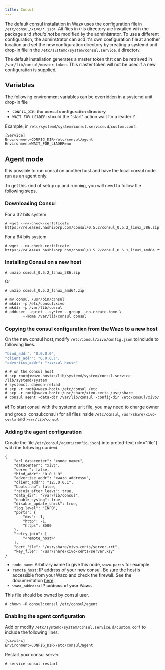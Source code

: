 ```yaml
---
title: Consul
---
```


The default [consul](https://consul.io) installation in Wazo uses the configuration file in
`/etc/consul/xivo/*.json`. All files in this directory are installed with the package and _should
not_ be modified by the administrator. To use a different configuration, the adminstrator can add
it's own configuration file at another location and set the new configuration directory by creating
a systemd unit drop-in file in the `/etc/systemd/system/consul.service.d` directory.

The default installation generates a master token that can be retrieved in
`/var/lib/consul/master_token`. This master token will not be used if a new configuration is
supplied.

## Variables

The following environment variables can be overridden in a systemd unit drop-in file:

- `CONFIG_DIR`: the consul configuration directory
- `WAIT_FOR_LEADER`: should the "start" action wait for a leader ?

Example, in `/etc/systemd/system/consul.service.d/custom.conf`:

    [Service]
    Environment=CONFIG_DIR=/etc/consul/agent
    Environment=WAIT_FOR_LEADER=no

## Agent mode

It is possible to run consul on another host and have the local consul node run as an agent only.

To get this kind of setup up and running, you will need to follow the following steps.

### Downloading Consul

For a 32 bits system

```shell
# wget --no-check-certificate https://releases.hashicorp.com/consul/0.5.2/consul_0.5.2_linux_386.zip
```

For a 64 bits system

```shell
# wget --no-check-certificate https://releases.hashicorp.com/consul/0.5.2/consul_0.5.2_linux_amd64.zip
```

### Installing Consul on a new host

```shell
# unzip consul_0.5.2_linux_386.zip
```

Or

```shell
# unzip consul_0.5.2_linux_amd64.zip
```

```shell
# mv consul /usr/bin/consul
# mkdir -p /etc/consul/xivo
# mkdir -p /var/lib/consul
# adduser --quiet --system --group --no-create-home \
        --home /var/lib/consul consul
```

### Copying the consul configuration from the Wazo to a new host

On the new consul host, modify `/etc/consul/xivo/config.json` to include to following lines.

```Javascript
"bind_addr": "0.0.0.0",
"client_addr": "0.0.0.0",
"advertise_addr": "<consul-host>"
```

```shell
# # on the consul host
# scp root@<wazo-host>:/lib/systemd/system/consul.service /lib/systemd/system
# systemctl daemon-reload
# scp -r root@<wazo-host>:/etc/consul /etc
# scp -r root@<wazo-host>:/usr/share/xivo-certs /usr/share
# consul agent -data-dir /var/lib/consul -config-dir /etc/consul/xivo/
```

#:exclamation: To start consul with the systemd unit file, you may need to change owner and group
(consul:consul) for all files inside `/etc/consul`, `/usr/share/xivo-certs` and `/var/lib/consul`

### Adding the agent configuration

Create the file `/etc/consul/agent/config.json`{.interpreted-text role="file"} with the following
content

```{.sourceCode .javascript}
{
    "acl_datacenter": "<node_name>",
    "datacenter": "xivo",
    "server": false,
    "bind_addr": "0.0.0.0",
    "advertise_addr": "<wazo_address>",
    "client_addr": "127.0.0.1",
    "bootstrap": false,
    "rejoin_after_leave": true,
    "data_dir": "/var/lib/consul",
    "enable_syslog": true,
    "disable_update_check": true,
    "log_level": "INFO",
    "ports": {
        "dns": -1,
        "http": -1,
        "https": 8500
    },
    "retry_join": [
        "<remote_host>"
    ],
    "cert_file": "/usr/share/xivo-certs/server.crt",
    "key_file": "/usr/share/xivo-certs/server.key"
}
```

- `node_name`: Arbitrary name to give this node, `wazo-paris` for example.
- `remote_host`: IP address of your new consul. Be sure the host is accessible from your Wazo and
  check the firewall. See the documentation [here](/uc-doc/contributors/network).
- `wazo_address`: IP address of your Wazo.

This file should be owned by consul user.

```shell
# chown -R consul:consul /etc/consul/agent
```

### Enabling the agent configuration

Add or modify `/etc/systemd/system/consul.service.d/custom.conf` to include the following lines:

    [Service]
    Environment=CONFIG_DIR=/etc/consul/agent

Restart your consul server.

```shell
# service consul restart
```
